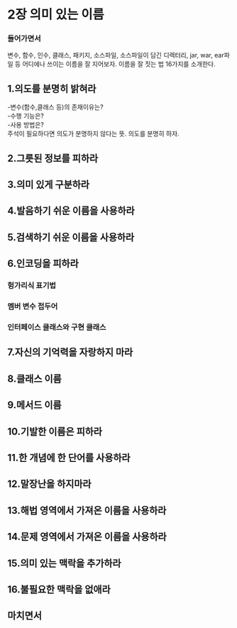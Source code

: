 # 2장 의미 있는 이름

### 들어가면서
변수, 함수, 인수, 클래스, 패키지, 소스파일, 소스파일이 담긴 디렉터리, jar, war, ear파일 등 어디에나 쓰이는 이름을 잘 지어보자.
이름을 잘 짓는 법 16가지를 소개한다.

## 1.의도를 분명히 밝혀라
-변수(함수,클래스 등)의 존재이유는?<br/>
-수행 기능은?<br/>
-사용 방법은?<br/>
주석이 필요하다면 의도가 분명하지 않다는 뜻. 의도를 분명히 하자.<br/>

## 2.그릇된 정보를 피하라

## 3.의미 있게 구분하라

## 4.발음하기 쉬운 이름을 사용하라

## 5.검색하기 쉬운 이름을 사용하라

## 6.인코딩을 피하라
### 헝가리식 표기법
### 멤버 변수 접두어 
### 인터페이스 클래스와 구현 클래스

## 7.자신의 기억력을 자랑하지 마라

## 8.클래스 이름

## 9.메서드 이름

## 10.기발한 이름은 피하라

## 11.한 개념에 한 단어를 사용하라

## 12.말장난을 하지마라 

## 13.해법 영역에서 가져온 이름을 사용하라

## 14.문제 영역에서 가져온 이름을 사용하라

## 15.의미 있는 맥락을 추가하라 

## 16.불필요한 맥락을 없애라

## 마치면서
